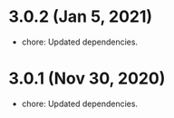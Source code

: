 # 3.0.2 (Jan 5, 2021)

 * chore: Updated dependencies.

# 3.0.1 (Nov 30, 2020)

 * chore: Updated dependencies.
